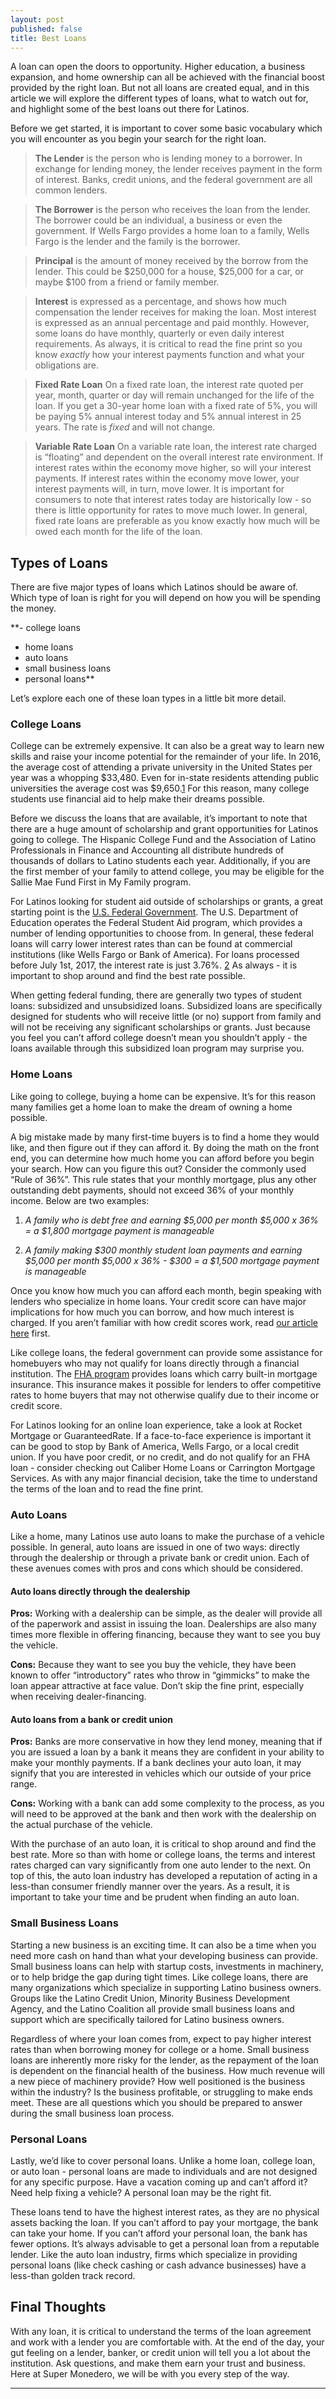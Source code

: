 ```yaml
---
layout: post
published: false
title: Best Loans
---
```

A loan can open the doors to opportunity. Higher education, a business expansion, and home ownership can all be achieved with the financial boost provided by the right loan. But not all loans are created equal, and in this article we will explore the different types of loans, what to watch out for, and highlight some of the best loans out there for Latinos.

Before we get started, it is important to cover some basic vocabulary which you will encounter as you begin your search for the right loan.

> **The Lender** is the person who is lending money to a borrower. In exchange for lending money, the lender receives payment in the form of interest. Banks, credit unions, and the federal government are all common lenders.

> **The Borrower** is the person who receives the loan from the lender. The borrower could be an individual, a business or even the government. If Wells Fargo provides a home loan to a family, Wells Fargo is the lender and the family is the borrower.

> **Principal** is the amount of money received by the borrow from the lender. This could be $250,000 for a house, $25,000 for a car, or maybe $100 from a friend or family member.

> **Interest** is expressed as a percentage, and shows how much compensation the lender receives for making the loan. Most interest is expressed as an annual percentage and paid monthly. However, some loans do have monthly, quarterly or even daily interest requirements. As always, it is critical to read the fine print so you know _exactly_ how your interest payments function and what your obligations are.

> **Fixed Rate Loan**
On a fixed rate loan, the interest rate quoted per year, month, quarter or day will remain unchanged for the life of the loan. If you get a 30-year home loan with a fixed rate of 5%, you will be paying 5% annual interest today and 5% annual interest in 25 years. The rate is _fixed_ and will not change.

> **Variable Rate Loan**
On a variable rate loan, the interest rate charged is “floating” and dependent on the overall interest rate environment. If interest rates within the economy move higher, so will your interest payments. If interest rates within the economy move lower, your interest payments will, in turn, move lower. It is important for consumers to note that interest rates today are historically low - so there is little opportunity for rates to move much lower. In general, fixed rate loans are preferable as you know exactly how much will be owed each month for the life of the loan.

## Types of Loans

There are five major types of loans which Latinos should be aware of. Which type of loan is right for you will depend on how you will be spending the money.

**- college loans
- home loans
- auto loans
- small business loans
- personal loans**

Let’s explore each one of these loan types in a little bit more detail.

### College Loans

College can be extremely expensive. It can also be a great way to learn new skills and raise your income potential for the remainder of your life. In 2016, the average cost of attending a private university in the United States per year was a whopping $33,480. Even for in-state residents attending public universities the average cost was $9,650.[1] For this reason, many college students use financial aid to help make their dreams possible.

Before we discuss the loans that are available, it’s important to note that there are a huge amount of scholarship and grant opportunities for Latinos going to college. The Hispanic College Fund and the Association of Latino Professionals in Finance and Accounting all distribute hundreds of thousands of dollars to Latino students each year. Additionally, if you are the first member of your family to attend college, you may be eligible for the Sallie Mae Fund First in My Family program.

For Latinos looking for student aid outside of scholarships or grants, a great starting point is the [U.S. Federal Government](https://fafsa.ed.gov/). The U.S. Department of Education operates the Federal Student Aid program, which provides a number of lending opportunities to choose from. In general, these federal loans will carry lower interest rates than can be found at commercial institutions (like Wells Fargo or Bank of America). For loans processed before July 1st, 2017, the interest rate is just 3.76%. [2] As always - it is important to shop around and find the best rate possible.

When getting federal funding, there are generally two types of student loans: subsidized and unsubsidized loans. Subsidized loans are specifically designed for students who will receive little (or no) support from family and will not be receiving any significant scholarships or grants. Just because you feel you can’t afford college doesn’t mean you shouldn’t apply -  the loans available through this subsidized loan program may surprise you.

### Home Loans

Like going to college, buying a home can be expensive. It’s for this reason many families get a home loan to make the dream of owning a home possible.

A big mistake made by many first-time buyers is to find a home they would like, and then figure out if they can afford it. By doing the math on the front end, you can determine how much home you can afford before you begin your search. How can you figure this out? Consider the commonly used “Rule of 36%”. This rule states that your monthly mortgage, plus any other outstanding debt payments, should not exceed 36% of your monthly income. Below are two examples:

1. _A family who is debt free and earning $5,000 per month
	$5,000 x 36% = a $1,800 mortgage payment is manageable_

2. _A family making $300 monthly student loan payments and earning $5,000 per month
	$5,000 x 36% - $300 = a $1,500 mortgage payment is manageable_
	
Once you know how much you can afford each month, begin speaking with lenders who specialize in home loans. Your credit score can have major implications for how much you can borrow, and how much interest is charged. If you aren’t familiar with how credit scores work, read [our article here](http://supermonedero.com/2017-01-26-credit-score-101/) first.

Like college loans, the federal government can provide some assistance for homebuyers who may not qualify for loans directly through a financial institution. The [FHA program](https://portal.hud.gov/hudportal/HUD?src=/buying/loans) provides loans which carry built-in mortgage insurance. This insurance makes it possible for lenders to offer competitive rates to home buyers that may not otherwise qualify due to their income or credit score.

For Latinos looking for an online loan experience, take a look at Rocket Mortgage or GuaranteedRate. If a face-to-face experience is important it can be good to stop by Bank of America, Wells Fargo, or a local credit union. If you have poor credit, or no credit, and do not qualify for an FHA loan - consider checking out Caliber Home Loans or Carrington Mortgage Services. As with any major financial decision, take the time to understand the terms of the loan and to read the fine print.
 
### Auto Loans

Like a home, many Latinos use auto loans to make the purchase of a vehicle possible. In general, auto loans are issued in one of two ways: directly through the dealership or through a private bank or credit union. Each of these avenues comes with pros and cons which should be considered.

#### Auto loans directly through the dealership

**Pros:** Working with a dealership can be simple, as the dealer will provide all of the paperwork and assist in issuing the loan. Dealerships are also many times more flexible in offering financing, because they want to see you buy the vehicle.

**Cons:** Because they want to see you buy the vehicle, they have been known to offer “introductory” rates who throw in “gimmicks” to make the loan appear attractive at face value. Don’t skip the fine print, especially when receiving dealer-financing.

#### Auto loans from a bank or credit union

**Pros:** Banks are more conservative in how they lend money, meaning that if you are issued a loan by a bank it means they are confident in your ability to make your monthly payments. If a bank declines your auto loan, it may signify that you are interested in vehicles which our outside of your price range.

**Cons:** Working with a bank can add some complexity to the process, as you will need to be approved at the bank and then work with the dealership on the actual purchase of the vehicle. 

With the purchase of an auto loan, it is critical to shop around and find the best rate. More so than with home or college loans, the terms and interest rates charged can vary significantly from one auto lender to the next. On top of this, the auto loan industry has developed a reputation of acting in a less-than consumer friendly manner over the years. As a result, it is important to take your time and be prudent when finding an auto loan.

### Small Business Loans

Starting a new business is an exciting time. It can also be a time when you need more cash on hand than what your developing business can provide. Small business loans can help with startup costs, investments in machinery, or to help bridge the gap during tight times. Like college loans, there are many organizations which specialize in supporting Latino business owners. Groups like the Latino Credit Union, Minority Business Development Agency, and the Latino Coalition all provide small business loans and support which are specifically tailored for Latino business owners.

Regardless of where your loan comes from, expect to pay higher interest rates than when borrowing money for college or a home. Small business loans are inherently more risky for the lender, as the repayment of the loan is dependent on the financial health of the business. How much revenue will a new piece of machinery provide? How well positioned is the business within the industry? Is the business profitable, or struggling to make ends meet. These are all questions which you should be prepared to answer during the small business loan process.

### Personal Loans

Lastly, we’d like to cover personal loans. Unlike a home loan, college loan, or auto loan - personal loans are made to individuals and are not designed for any specific purpose. Have a vacation coming up and can’t afford it? Need help fixing a vehicle? A personal loan may be the right fit.

These loans tend to have the highest interest rates, as they are no physical assets backing the loan. If you can’t afford to pay your mortgage, the bank can take your home. If you can’t afford your personal loan, the bank has fewer options. It’s always advisable to get a personal loan from a reputable lender. Like the auto loan industry, firms which specialize in providing personal loans (like check cashing or cash advance businesses) have a less-than golden track record.

## Final Thoughts

With any loan, it is critical to understand the terms of the loan agreement and work with a lender you are comfortable with. At the end of the day, your gut feeling on a lender, banker, or credit union will tell you a lot about the institution. Ask questions, and make them earn your trust and business. Here at Super Monedero, we will be with you every step of the way.

____________________________________________________________________________________________________________
[1]:http://www.collegedata.com/cs/content/content_payarticle_tmpl.jhtml?articleId=10064
[2]:https://studentaid.ed.gov/sa/sites/default/files/federal-loan-programs.pdf

